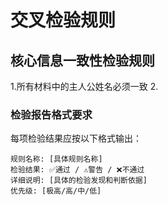 # 交叉检验规则

## 核心信息一致性检验规则
1.所有材料中的主人公姓名必须一致
2.






### 检验报告格式要求
每项检验结果应按以下格式输出：
```
规则名称: [具体规则名称]
检验结果: ✅通过 / ⚠️警告 / ❌不通过  
详细说明: [具体的检验发现和判断依据]
优先级: [极高/高/中/低]
```





